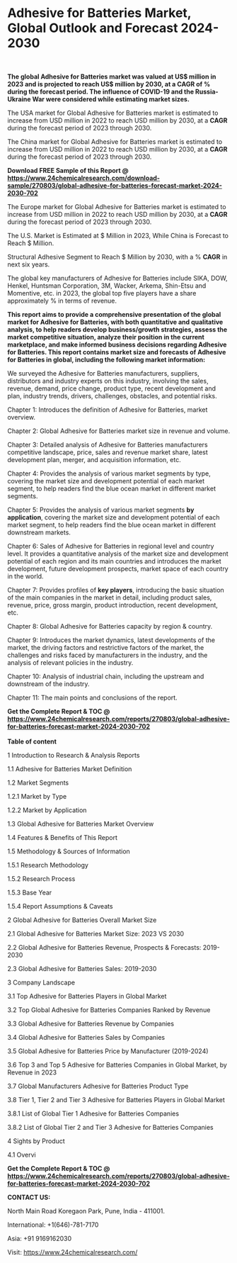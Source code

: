 <h1>Adhesive for Batteries Market, Global Outlook and Forecast 2024-2030</h1><br/><p><strong>The global Adhesive for Batteries market was valued at US$ million in 2023 and is projected to reach US$ million by 2030, at a <strong>CAGR</strong> of % during the forecast period. The influence of COVID-19 and the Russia-Ukraine War were considered while estimating market sizes.</strong></p><p>The USA market for Global Adhesive for Batteries market is estimated to increase from USD million in 2022 to reach USD million by 2030, at a <strong>CAGR</strong> during the forecast period of 2023 through 2030.</p><p>The China market for Global Adhesive for Batteries market is estimated to increase from USD million in 2022 to reach USD million by 2030, at a <strong>CAGR</strong> during the forecast period of 2023 through 2030.</p><div><b>Download FREE Sample of this Report @ <a href="https://www.24chemicalresearch.com/download-sample/270803/global-adhesive-for-batteries-forecast-market-2024-2030-702">https://www.24chemicalresearch.com/download-sample/270803/global-adhesive-for-batteries-forecast-market-2024-2030-702</a></b></div><p>The Europe market for Global Adhesive for Batteries market is estimated to increase from USD million in 2022 to reach USD million by 2030, at a <strong>CAGR</strong> during the forecast period of 2023 through 2030.</p><p>The U.S. Market is Estimated at $ Million in 2023, While China is Forecast to Reach $ Million.</p><p>Structural Adhesive Segment to Reach $ Million by 2030, with a % <strong>CAGR</strong> in next six years.</p><p>The global key manufacturers of Adhesive for Batteries include SIKA, DOW, Henkel, Huntsman Corporation, 3M, Wacker, Arkema, Shin-Etsu and Momentive, etc. in 2023, the global top five players have a share approximately % in terms of revenue.</p><p><strong>This report aims to provide a comprehensive presentation of the global market for Adhesive for Batteries, with both quantitative and qualitative analysis, to help readers develop business/growth strategies, assess the market competitive situation, analyze their position in the current marketplace, and make informed business decisions regarding Adhesive for Batteries. This report contains market size and forecasts of Adhesive for Batteries in global, including the following market information:</strong></p><p>We surveyed the Adhesive for Batteries manufacturers, suppliers, distributors and industry experts on this industry, involving the sales, revenue, demand, price change, product type, recent development and plan, industry trends, drivers, challenges, obstacles, and potential risks.</p><p>Chapter 1: Introduces the definition of Adhesive for Batteries, market overview.</p><p>Chapter 2: Global Adhesive for Batteries market size in revenue and volume.</p><p>Chapter 3: Detailed analysis of Adhesive for Batteries manufacturers competitive landscape, price, sales and revenue market share, latest development plan, merger, and acquisition information, etc.</p><p>Chapter 4: Provides the analysis of various market segments by type, covering the market size and development potential of each market segment, to help readers find the blue ocean market in different market segments.</p><p>Chapter 5: Provides the analysis of various market segments <strong>by application</strong>, covering the market size and development potential of each market segment, to help readers find the blue ocean market in different downstream markets.</p><p>Chapter 6: Sales of Adhesive for Batteries in regional level and country level. It provides a quantitative analysis of the market size and development potential of each region and its main countries and introduces the market development, future development prospects, market space of each country in the world.</p><p>Chapter 7: Provides profiles of <strong>key players</strong>, introducing the basic situation of the main companies in the market in detail, including product sales, revenue, price, gross margin, product introduction, recent development, etc.</p><p>Chapter 8: Global Adhesive for Batteries capacity by region & country.</p><p>Chapter 9: Introduces the market dynamics, latest developments of the market, the driving factors and restrictive factors of the market, the challenges and risks faced by manufacturers in the industry, and the analysis of relevant policies in the industry.</p><p>Chapter 10: Analysis of industrial chain, including the upstream and downstream of the industry.</p><p>Chapter 11: The main points and conclusions of the report.</p><div><b>Get the Complete Report & TOC @ <a href="https://www.24chemicalresearch.com/reports/270803/global-adhesive-for-batteries-forecast-market-2024-2030-702">https://www.24chemicalresearch.com/reports/270803/global-adhesive-for-batteries-forecast-market-2024-2030-702</a></b></div><br><b>Table of content</b><p>1 Introduction to Research & Analysis Reports<br />
 
  1.1 Adhesive for Batteries Market Definition<br />
 
  1.2 Market Segments<br />
 
  1.2.1 Market by Type<br />
 
  1.2.2 Market by Application<br />
 
  1.3 Global Adhesive for Batteries Market Overview<br />
 
  1.4 Features & Benefits of This Report<br />
 
  1.5 Methodology & Sources of Information<br />
 
  1.5.1 Research Methodology<br />
 
  1.5.2 Research Process<br />
 
  1.5.3 Base Year<br />
 
  1.5.4 Report Assumptions & Caveats<br />
 
 2 Global Adhesive for Batteries Overall Market Size<br />
 
  2.1 Global Adhesive for Batteries Market Size: 2023 VS 2030<br />
 
  2.2 Global Adhesive for Batteries Revenue, Prospects & Forecasts: 2019-2030<br />
 
  2.3 Global Adhesive for Batteries Sales: 2019-2030<br />
 
 3 Company Landscape<br />
 
  3.1 Top Adhesive for Batteries Players in Global Market<br />
 
  3.2 Top Global Adhesive for Batteries Companies Ranked by Revenue<br />
 
  3.3 Global Adhesive for Batteries Revenue by Companies<br />
 
  3.4 Global Adhesive for Batteries Sales by Companies<br />
 
  3.5 Global Adhesive for Batteries Price by Manufacturer (2019-2024)<br />
 
  3.6 Top 3 and Top 5 Adhesive for Batteries Companies in Global Market, by Revenue in 2023<br />
 
  3.7 Global Manufacturers Adhesive for Batteries Product Type<br />
 
  3.8 Tier 1, Tier 2 and Tier 3 Adhesive for Batteries Players in Global Market<br />
 
  3.8.1 List of Global Tier 1 Adhesive for Batteries Companies<br />
 
  3.8.2 List of Global Tier 2 and Tier 3 Adhesive for Batteries Companies<br />
 
 4 Sights by Product<br />
 
  4.1 Overvi<br><div><b>Get the Complete Report & TOC @ <a href="https://www.24chemicalresearch.com/reports/270803/global-adhesive-for-batteries-forecast-market-2024-2030-702">https://www.24chemicalresearch.com/reports/270803/global-adhesive-for-batteries-forecast-market-2024-2030-702</a></b></div></p>
 
 <b>CONTACT US:</b><br>
 
 North Main Road Koregaon Park, Pune, India - 411001.<br/>
 
 International: +1(646)-781-7170<br/>
 
 Asia: +91 9169162030<br/>
 
 Visit: <a href="https://www.24chemicalresearch.com/">https://www.24chemicalresearch.com/</a>
 
 <br>